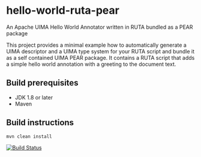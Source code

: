 # hello-world-ruta-pear

An Apache UIMA Hello World Annotator written in RUTA bundled as a PEAR package

This project provides a minimal example how to automatically generate a UIMA descriptor and a UIMA type system for your RUTA script and bundle it as a self contained UIMA PEAR package. It contains a RUTA script that adds a simple hello world annotation with a greeting to the document text.

## Build prerequisites

- JDK 1.8 or later
- Maven 

## Build instructions
    mvn clean install
    

[![Build Status](https://travis-ci.com/cgaege/hello-world-ruta-pear.svg?branch=master)](https://travis-ci.com/cgaege/hello-world-ruta-pear)
